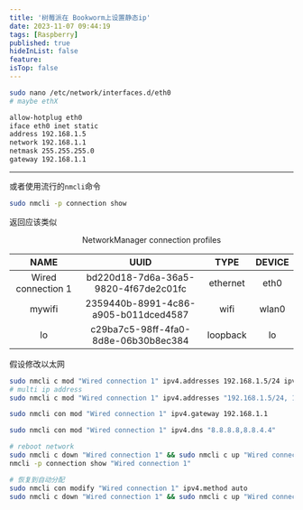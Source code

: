```yaml
---
title: '树莓派在 Bookworm上设置静态ip'
date: 2023-11-07 09:44:19
tags: [Raspberry]
published: true
hideInList: false
feature: 
isTop: false
---
```

```bash
sudo nano /etc/network/interfaces.d/eth0
# maybe ethX
```

```bash
allow-hotplug eth0
iface eth0 inet static
address 192.168.1.5
network 192.168.1.1
netmask 255.255.255.0
gateway 192.168.1.1
```

---------------------------------------------------

或者使用流行的`nmcli`命令

```bash
sudo nmcli -p connection show
```

返回应该类似

<center>NetworkManager connection profiles</center>

|NAME|UUID|TYPE|DEVICE|
|:---:|:---:|:---:|:---:|
|Wired connection 1|bd220d18-7d6a-36a5-9820-4f67de2c01fc|ethernet|eth0|
|mywifi|2359440b-8991-4c86-a905-b011dced4587|wifi|wlan0|
|lo|c29ba7c5-98ff-4fa0-8d8e-06b30b8ec384|loopback|lo|

假设修改以太网



```bash
sudo nmcli c mod "Wired connection 1" ipv4.addresses 192.168.1.5/24 ipv4.method manual
# multi ip address
sudo nmcli c mod "Wired connection 1" ipv4.addresses "192.168.1.5/24, 192.168.1.6/24, 10.0.0.222/24" ipv4.method manual

sudo nmcli con mod "Wired connection 1" ipv4.gateway 192.168.1.1

sudo nmcli con mod "Wired connection 1" ipv4.dns "8.8.8.8,8.8.4.4"

# reboot network
sudo nmcli c down "Wired connection 1" && sudo nmcli c up "Wired connection 1"
nmcli -p connection show "Wired connection 1"

# 恢复到自动分配
sudo nmcli con modify "Wired connection 1" ipv4.method auto
sudo nmcli c down "Wired connection 1" && sudo nmcli c up "Wired connection 1"
```